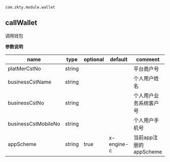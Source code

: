 
`
com.zkty.module.wallet
`



## callWallet

调用钱包

	
**参数说明**

| name                        | type      | optional | default   | comment  |
| --------------------------- | --------- | -------- | --------- |--------- |
| platMerCstNo | string |  |  | 平台商户号 |
| businessCstName | string |  |  | 个人用户姓名 |
| businessCstNo | string |  |  | 个人用户业务系统客户号 |
| businessCstMobileNo | string |  |  | 个人用户手机号 |
| appScheme | string | true | x-engine-c | 当前app注册的appScheme |

    